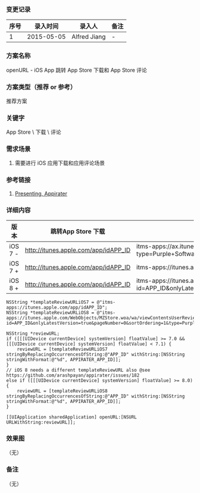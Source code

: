 ### 变更记录
| 序号 | 录入时间 | 录入人 | 备注 |
| -- | -- | -- | -- |
| 1 | 2015-05-05 | Alfred Jiang | - |

### 方案名称
openURL - iOS App 跳转 App Store 下载和 App Store 评论

### 方案类型（推荐 or 参考）
推荐方案

### 关键字
App Store \ 下载 \ 评论

### 需求场景
1. 需要进行 iOS 应用下载和应用评论场景

### 参考链接
1. [Presenting, Appirater](https://arashpayan.com/blog/2009/09/07/presenting-appirater/)

### 详细内容

| 版本 | 跳转App Store 下载 | 跳转App Store 评论 |
| -- | -- | -- |
| iOS 7 - |  http://itunes.apple.com/app/idAPP_ID |itms-apps://ax.itunes.apple.com/WebObjects/MZStore.woa/wa/viewContentsUserReviews?type=Purple+Software&id=APP_ID |
| iOS 7 + | http://itunes.apple.com/app/idAPP_ID | itms-apps://itunes.apple.com/app/idAPP_ID |
| iOS 8 + | http://itunes.apple.com/app/idAPP_ID | itms-apps://itunes.apple.com/WebObjects/MZStore.woa/wa/viewContentsUserReviews?id=APP_ID&onlyLatestVersion=true&pageNumber=0&sortOrdering=1&type=Purple+Software |

    NSString *templateReviewURLiOS7 = @"itms-apps://itunes.apple.com/app/idAPP_ID";
    NSString *templateReviewURLiOS8 = @"itms-apps://itunes.apple.com/WebObjects/MZStore.woa/wa/viewContentsUserReviews?id=APP_ID&onlyLatestVersion=true&pageNumber=0&sortOrdering=1&type=Purple+Software";

    NSString *reviewURL;
    if ([[[UIDevice currentDevice] systemVersion] floatValue] >= 7.0 && [[[UIDevice currentDevice] systemVersion] floatValue] < 7.1) {
        reviewURL = [templateReviewURLiOS7 stringByReplacingOccurrencesOfString:@"APP_ID" withString:[NSString stringWithFormat:@"%d", APPIRATER_APP_ID]];
    }
    // iOS 8 needs a different templateReviewURL also @see https://github.com/arashpayan/appirater/issues/182
    else if ([[[UIDevice currentDevice] systemVersion] floatValue] >= 8.0)
    {
        reviewURL = [templateReviewURLiOS8 stringByReplacingOccurrencesOfString:@"APP_ID" withString:[NSString stringWithFormat:@"%d", APPIRATER_APP_ID]];
    }

    [[UIApplication sharedApplication] openURL:[NSURL URLWithString:reviewURL]];

### 效果图
（无）

### 备注
（无）
